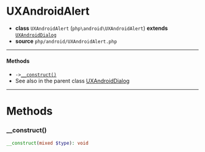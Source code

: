 # UXAndroidAlert

- **class** `UXAndroidAlert` (`php\android\UXAndroidAlert`) **extends** [`UXAndroidDialog`](https://github.com/VenityStudio/android/tree/master/jphp-android-ext/api-docs/classes/php/android/UXAndroidDialog.md)
- **source** `php/android/UXAndroidAlert.php`

---

#### Methods

- `->`[`__construct()`](#method-__construct)
- See also in the parent class [UXAndroidDialog](https://github.com/VenityStudio/android/tree/master/jphp-android-ext/api-docs/classes/php/android/UXAndroidDialog.md)

---
# Methods

<a name="method-__construct"></a>

### __construct()
```php
__construct(mixed $type): void
```